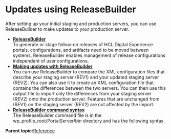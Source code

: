 # Updates using ReleaseBuilder

After setting up your initial staging and production servers, you can use ReleaseBuilder to make updates to your production server.

-   **[ReleaseBuilder](../deploy/dep_rbabout.md)**  
To generate or stage follow-on releases of HCL Digital Experience portals, configurations, and artifacts need to be moved between systems. ReleaseBuilder enables management of release configurations independent of user configurations.
-   **[Making updates with ReleaseBuilder](../deploy/dep_releasebuilder.md)**  
You can use ReleaseBuilder to compare the XML configuration files that describe your staging server \(REV1\) and your updated staging server \(REV2\). You can also use it to create an XML configuration file that contains the differences between the two servers. You can then use this output file to import only the differences from your staging server \(REV2\) onto the production server. Features that are unchanged from \(REV1\) on the staging server \(REV2\) are not affected by the import.
-   **[ReleaseBuilder command syntax](../deploy/dep_releasebuilder_cmd.md)**  
The ReleaseBuilder command file is in the wp\_profile\_root/PortalServer/bin directory and has the following syntax.

**Parent topic:**[Reference](../reference/reference.md)

